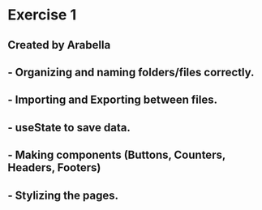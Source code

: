 # Exercise 1

## Created by Arabella

## - Organizing and naming folders/files correctly.
## - Importing and Exporting between files.
## - useState to save data.
## - Making components (Buttons, Counters, Headers, Footers)
## - Stylizing the pages.
